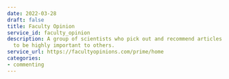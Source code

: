 ```yaml
---
date: 2022-03-28
draft: false
title: Faculty Opinion
service_id: faculty_opinion
description: A group of scientists who pick out and recommend articles they consider
  to be highly important to others.
service_url: https://facultyopinions.com/prime/home
categories:
- commenting
---
```



